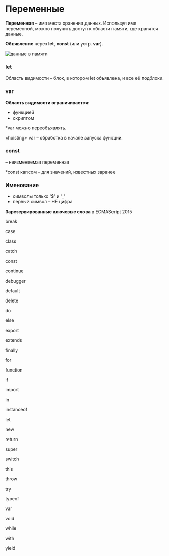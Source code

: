 # Переменные 
**Переменная** – имя места хранения данных. 
Используя имя переменной, можно получить доступ к области памяти, где хранятся данные.

**Объявление** через **let**, **const** (или устр. **var**). 

![данные в памяти](../images/dataInMemmory.png)

### let

Область видимости – блок, в котором let объявлена, и все её подблоки.

### var 
**Область видимости ограничивается:**
- функцией
- скриптом

*var можно переобъявлять.

«hoisting» var – обработка в начале запуска функции.

### const 
– неизменяемая переменная 

*const капсом – для значений, известных заранее

### Именование

- символы только '$' и '_'
- первый символ – НЕ цифра


**Зарезервированные ключевые слова** в ECMAScript 2015

break

case

class

catch

const

continue

debugger

default

delete

do

else

export

extends

finally

for

function

if

import

in

instanceof

let

new

return

super

switch

this

throw

try

typeof

var

void

while

with

yield